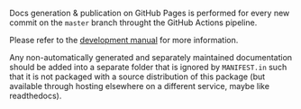 Docs generation & publication on GitHub Pages is performed for every new commit on the `master` branch
throught the GitHub Actions pipeline.

Please refer to the [development manual](https://pyfpdf.github.io/fpdf2/Development.html#documentation)
for more information.

Any non-automatically generated and separately maintained documentation should
be added into a separate folder that is ignored by `MANIFEST.in` such that it
is not packaged with a source distribution of this package (but available
through hosting elsewhere on a different service, maybe like readthedocs).
